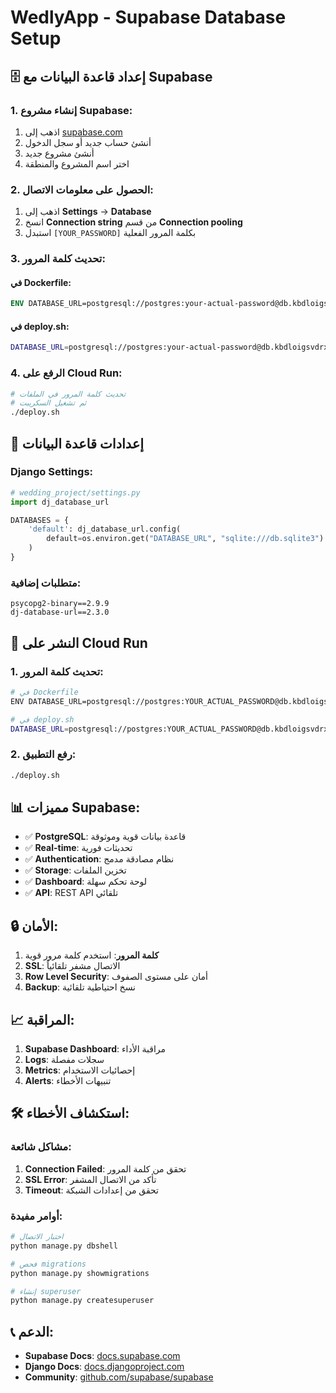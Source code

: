 # WedlyApp - Supabase Database Setup

## 🗄️ **إعداد قاعدة البيانات مع Supabase**

### **1. إنشاء مشروع Supabase:**
1. اذهب إلى [supabase.com](https://supabase.com)
2. أنشئ حساب جديد أو سجل الدخول
3. أنشئ مشروع جديد
4. اختر اسم المشروع والمنطقة

### **2. الحصول على معلومات الاتصال:**
1. اذهب إلى **Settings** → **Database**
2. انسخ **Connection string** من قسم **Connection pooling**
3. استبدل `[YOUR_PASSWORD]` بكلمة المرور الفعلية

### **3. تحديث كلمة المرور:**

#### **في Dockerfile:**
```dockerfile
ENV DATABASE_URL=postgresql://postgres:your-actual-password@db.kbdloigsvdrxqngrflvb.supabase.co:5432/postgres
```

#### **في deploy.sh:**
```bash
DATABASE_URL=postgresql://postgres:your-actual-password@db.kbdloigsvdrxqngrflvb.supabase.co:5432/postgres
```

### **4. الرفع على Cloud Run:**
```bash
# تحديث كلمة المرور في الملفات
# ثم تشغيل السكريبت
./deploy.sh
```

## 🔧 **إعدادات قاعدة البيانات**

### **Django Settings:**
```python
# wedding_project/settings.py
import dj_database_url

DATABASES = {
    'default': dj_database_url.config(
        default=os.environ.get("DATABASE_URL", "sqlite:///db.sqlite3")
    )
}
```

### **متطلبات إضافية:**
```
psycopg2-binary==2.9.9
dj-database-url==2.3.0
```

## 🚀 **النشر على Cloud Run**

### **1. تحديث كلمة المرور:**
```bash
# في Dockerfile
ENV DATABASE_URL=postgresql://postgres:YOUR_ACTUAL_PASSWORD@db.kbdloigsvdrxqngrflvb.supabase.co:5432/postgres

# في deploy.sh
DATABASE_URL=postgresql://postgres:YOUR_ACTUAL_PASSWORD@db.kbdloigsvdrxqngrflvb.supabase.co:5432/postgres
```

### **2. رفع التطبيق:**
```bash
./deploy.sh
```

## 📊 **مميزات Supabase:**

- ✅ **PostgreSQL**: قاعدة بيانات قوية وموثوقة
- ✅ **Real-time**: تحديثات فورية
- ✅ **Authentication**: نظام مصادقة مدمج
- ✅ **Storage**: تخزين الملفات
- ✅ **Dashboard**: لوحة تحكم سهلة
- ✅ **API**: REST API تلقائي

## 🔒 **الأمان:**

1. **كلمة المرور**: استخدم كلمة مرور قوية
2. **SSL**: الاتصال مشفر تلقائياً
3. **Row Level Security**: أمان على مستوى الصفوف
4. **Backup**: نسخ احتياطية تلقائية

## 📈 **المراقبة:**

1. **Supabase Dashboard**: مراقبة الأداء
2. **Logs**: سجلات مفصلة
3. **Metrics**: إحصائيات الاستخدام
4. **Alerts**: تنبيهات الأخطاء

## 🛠️ **استكشاف الأخطاء:**

### **مشاكل شائعة:**
1. **Connection Failed**: تحقق من كلمة المرور
2. **SSL Error**: تأكد من الاتصال المشفر
3. **Timeout**: تحقق من إعدادات الشبكة

### **أوامر مفيدة:**
```bash
# اختبار الاتصال
python manage.py dbshell

# فحص migrations
python manage.py showmigrations

# إنشاء superuser
python manage.py createsuperuser
```

## 📞 **الدعم:**

- **Supabase Docs**: [docs.supabase.com](https://docs.supabase.com)
- **Django Docs**: [docs.djangoproject.com](https://docs.djangoproject.com)
- **Community**: [github.com/supabase/supabase](https://github.com/supabase/supabase)
